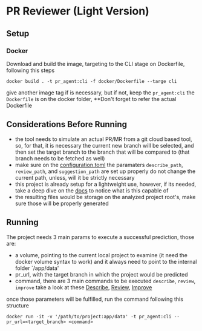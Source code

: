 
# PR Reviewer (Light Version)

## Setup
### Docker
Download and build the image, targeting to the CLI stage on Dockerfile, following this steps
```shell
docker build . -t pr_agent:cli -f docker/Dockerfile --targe cli
```

give another image tag if is necessary, but if not, keep the `pr_agent:cli`
the `Dockerfile` is on the docker folder, **Don't forget to refer the actual Dockerfile


## Considerations Before Running
- the tool needs to simulate an actual PR/MR from a git cloud based tool, so, for that,
it is necessary the current new branch will be selected, and then set the target branch to the branch that will be compared to
  (that branch needs to be fetched as well)
- make sure on the [configuration.toml](pr_agent/settings/configuration.toml) the paramaters `describe_path`, `review_path`, and `suggestion_path` are set up properly
do not change the current path, unless, will it be strictly necessary
- this project is already setup for a lightweight use, however, if its needed, take a deep dive on the [docs](docs) to notice what is this capable of
- the resulting files would be storage on the analyzed project root's, make sure those will be properly generated

## Running
The project needs 3 main params to execute a successful prediction, those are:
- a volume, pointing to the current local project to examine (it need the docker volume syntax to work) and it always need to point to the internal folder `/app/data'
- pr_url, with the target branch in which the project would be predicted
- command, there are 3 main commands to be executed `describe`, `review`, `improve` 
take a look at these [Describe](docs/docs/tools/describe.md), [Review](docs/docs/tools/review.md), [Improve](docs/docs/tools/improve.md)

once those parameters will be fulfilled, run the command following this structure 
```shell
docker run -it -v '/path/to/project:app/data' -t pr_agent:cli --pr_url=<target_branch> <command>
```